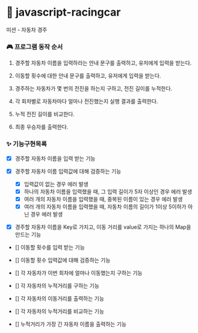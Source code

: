 # 🚗 javascript-racingcar

미션 - 자동차 경주

### 🎮 프로그램 동작 순서

1. 경주할 자동차 이름을 입력하라는 안내 문구를 출력하고, 유저에게 입력을 받는다.

2. 이동할 횟수에 대한 안내 문구를 출력하고, 유저에게 입력을 받는다.

3. 경주하는 자동차가 몇 번의 전진을 하는지 구하고, 전진 길이를 누적한다.

4. 각 회차별로 자동차마다 얼마나 전진했는지 실행 결과를 출력한다.

5. 누적 전진 길이를 비교한다.

6. 최종 우승자를 출력한다.

### ✨ 기능구현목록

- [x] 경주할 자동차 이름을 입력 받는 기능

- [x] 경주할 자동차 이름 입력값에 대해 검증하는 기능

  - [x] 입력값이 없는 경우 에러 발생
  - [x] 하나의 자동차 이름을 입력했을 때, 그 입력 길이가 5자 이상인 경우 에러 발생
  - [x] 여러 개의 자동차 이름을 입력했을 때, 중복된 이름이 있는 경우 에러 발생
  - [x] 여러 개의 자동차 이름을 입력했을 때, 자동차 이름의 길이가 1이상 5이하가 아닌 경우 에러 발생

- [x] 경주할 자동차 이름을 Key로 가지고, 이동 거리를 value로 가지는 하나의 Map을 만드는 기능

- [] 이동할 횟수를 입력 받는 기능

- [] 이동할 횟수 입력값에 대해 검증하는 기능

- [] 각 자동차가 이번 회차에 얼마나 이동했는지 구하는 기능

- [] 각 자동차의 누적거리를 구하는 기능

- [] 각 자동차의 이동거리를 출력하는 기능

- [] 각 자동차의 누적거리를 비교하는 기능

- [] 누적거리가 가장 긴 자동차 이름을 출력하는 기능
